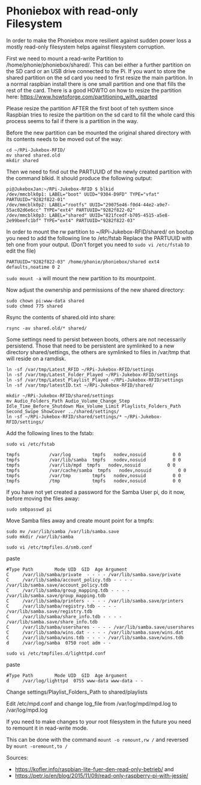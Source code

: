 # Phoniebox with read-only Filesystem 

In order to make the Phoniebox more resilient against sudden power loss a mostly read-only filesystem helps against filesystem corruption.

First we need to mount a read-write Partition to /home/phonie/phoniebox/shared/. This can bei either a further partition on the SD 
card or an USB drive connected to the Pi. If you want to store the shared partition on the sd card you need to first resize the main
partition. In a normal raspbian install there is one small partition and one that fills the rest of the card. There is a good HOWTO on how 
to resize the partition here: https://www.howtoforge.com/partitioning_with_gparted

Please resize the partition AFTER the first boot of teh systtem since Raspbian tries to resize the partition on the sd card to fill the 
whole card this process seems to fail if there is a partition in the way.

Before the new partition can be mounted the original shared directory with its contents needs to be moved out of the way:

```
cd ~/RPi-Jukebox-RFID/
mv shared shared.old
mkdir shared
```

Then we need to find out the PARTUUID of the newly created partition with the command blkid. It should produce the following output:

```
pi@JukeboxJan:~/RPi-Jukebox-RFID $ blkid
/dev/mmcblk0p1: LABEL="boot" UUID="9304-D9FD" TYPE="vfat" PARTUUID="9282f822-01"
/dev/mmcblk0p2: LABEL="rootfs" UUID="29075e46-f0d4-44e2-a9e7-55ac02d6e6cc" TYPE="ext4" PARTUUID="9282f822-02"
/dev/mmcblk0p3: LABEL="shared" UUID="821fcedf-b705-4515-a5e8-2e99beefc1bf" TYPE="ext4" PARTUUID="9282f822-03"
```

In order to mount the rw partition to ~/RPi-Jukebox-RFID/shared/ on bootup you need to add the following line to /etc/fstab Replace the PARTUUID with teh one from your output. (Don't forget you need to ```sudo vi /etc/fstab``` to edit the file)

```
PARTUUID="9282f822-03" /home/phonie/phoniebox/shared ext4 defaults,noatime 0 2 
```

```sudo mount -a``` will mount the new partition to its mountpoint. 

Now adjust the ownership and permissions of the new shared directory:

```
sudo chown pi:www-data shared
sudo chmod 775 shared
```

Rsync the contents of shared.old into share:

````
rsync -av shared.old/* shared/
````

Some settings need to persist between boots, others are not necessarily persistend. Those that need to be persistent are symlinked to 
a new directory shared/settings, the others are symlinked to files in /var/tmp that will reside on a ramdisk.

```
ln -sf /var/tmp/Latest_RFID ~/RPi-Jukebox-RFID/settings
ln -sf /var/tmp/Latest_Folder_Played ~/RPi-Jukebox-RFID/settings
ln -sf /var/tmp/Latest_Playlist_Played ~/RPi-Jukebox-RFID/settings
ln -sf /var/tmp/latestID.txt ~/RPi-Jukebox-RFID/shared/

mkdir ~/RPi-Jukebox-RFID/shared/settings
mv Audio_Folders_Path Audio_Volume_Change_Step  Idle_Time_Before_Shutdown Max_Volume_Limit Playlists_Folders_Path Second_Swipe ShowCover ../shared/settings/
ln -sf ~/RPi-Jukebox-RFID/shared/settings/* ~/RPi-Jukebox-RFID/settings/
```


Add the following lines to the fstab:

```sudo vi /etc/fstab```

```
tmpfs           /var/log        tmpfs   nodev,nosuid          0 0
tmpfs           /var/lib/samba  tmpfs   nodev,nosuid          0 0
tmpfs           /var/lib/mpd  tmpfs   nodev,nosuid          0 0
tmpfs           /var/cache/samba  tmpfs   nodev,nosuid          0 0
tmpfs           /var/tmp        tmpfs   nodev,nosuid          0 0
tmpfs           /tmp            tmpfs   nodev,nosuid          0 0
```

If you have not yet created a password for the Samba User pi, do it now, before moving the files away:

```sudo smbpasswd pi```

Move Samba files away and create mount point for a tmpfs:
```
sudo mv /var/lib/samba /var/lib/samba.save
sudo mkdir /var/lib/samba
```

```sudo vi /etc/tmpfiles.d/smb.conf```

paste 
```
#Type Path        Mode UID  GID  Age Argument
C     /var/lib/samba/private  - - - - /var/lib/samba.save/private
C	  /var/lib/samba/account_policy.tdb - - - - /var/lib/samba.save/account_policy.tdb
C	  /var/lib/samba/group_mapping.tdb - - - - /var/lib/samba.save/group_mapping.tdb
C	  /var/lib/samba/printers - - - - /var/lib/samba.save/printers
C	  /var/lib/samba/registry.tdb - - - - /var/lib/samba.save/registry.tdb
C	  /var/lib/samba/share_info.tdb - - - - /var/lib/samba.save/share_info.tdb
C	  /var/lib/samba/usershares - - - - /var/lib/samba.save/usershares
C	  /var/lib/samba/wins.dat - - - - /var/lib/samba.save/wins.dat
C	  /var/lib/samba/wins.tdb - - - - /var/lib/samba.save/wins.tdb
d     /var/log/samba  0750 root adm - -
```


```sudo vi /etc/tmpfiles.d/lighttpd.conf```

paste

```
#Type Path        Mode UID  GID  Age Argument
d     /var/log/lighttpd  0755 www-data www-data - -
```

Change settings/Playlist_Folders_Path to shared/playlists

Edit /etc/mpd.conf and change log_file from /var/log/mpd/mpd.log to /var/log/mpd.log

If you need to make changes to your root filesystem in the future you need to remount it in read-write mode. 

This can be done with the command ```mount -o remount,rw /``` and reversed by ```mount -oremount,to /```

Sources: 
* https://kofler.info/raspbian-lite-fuer-den-read-only-betrieb/ and
* https://petr.io/en/blog/2015/11/09/read-only-raspberry-pi-with-jessie/

